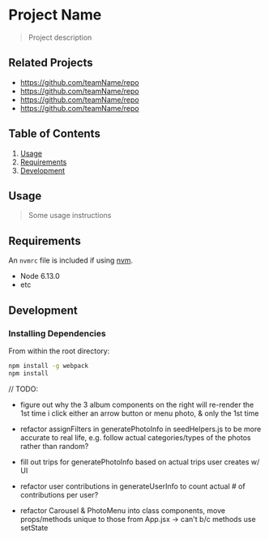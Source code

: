 # Project Name

> Project description

## Related Projects

  - https://github.com/teamName/repo
  - https://github.com/teamName/repo
  - https://github.com/teamName/repo
  - https://github.com/teamName/repo

## Table of Contents

1. [Usage](#Usage)
1. [Requirements](#requirements)
1. [Development](#development)

## Usage

> Some usage instructions

## Requirements

An `nvmrc` file is included if using [nvm](https://github.com/creationix/nvm).

- Node 6.13.0
- etc

## Development

### Installing Dependencies

From within the root directory:

```sh
npm install -g webpack
npm install
```
// TODO:
- figure out why the 3 album components on the right will re-render the 1st time i click either an arrow button or menu photo, & only the 1st time


- refactor assignFilters in generatePhotoInfo in seedHelpers.js to be more accurate to real life, e.g. follow actual categories/types of the photos rather than random?
- fill out trips for generatePhotoInfo based on actual trips user creates w/ UI
- refactor user contributions in generateUserInfo to count actual # of contributions per user?
- refactor Carousel & PhotoMenu into class components, move props/methods unique to those from App.jsx -> can't b/c methods use setState